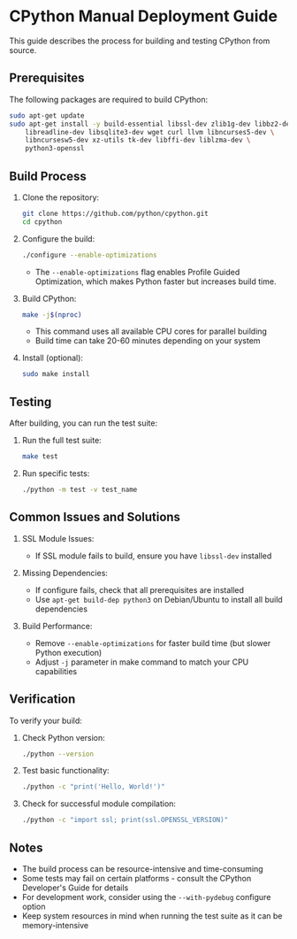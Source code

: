 # CPython Manual Deployment Guide

This guide describes the process for building and testing CPython from source.

## Prerequisites

The following packages are required to build CPython:

```bash
sudo apt-get update
sudo apt-get install -y build-essential libssl-dev zlib1g-dev libbz2-dev \
    libreadline-dev libsqlite3-dev wget curl llvm libncurses5-dev \
    libncursesw5-dev xz-utils tk-dev libffi-dev liblzma-dev \
    python3-openssl
```

## Build Process

1. Clone the repository:
   ```bash
   git clone https://github.com/python/cpython.git
   cd cpython
   ```

2. Configure the build:
   ```bash
   ./configure --enable-optimizations
   ```
   * The `--enable-optimizations` flag enables Profile Guided Optimization, which makes Python faster but increases build time.

3. Build CPython:
   ```bash
   make -j$(nproc)
   ```
   * This command uses all available CPU cores for parallel building
   * Build time can take 20-60 minutes depending on your system

4. Install (optional):
   ```bash
   sudo make install
   ```

## Testing

After building, you can run the test suite:

1. Run the full test suite:
   ```bash
   make test
   ```

2. Run specific tests:
   ```bash
   ./python -m test -v test_name
   ```

## Common Issues and Solutions

1. SSL Module Issues:
   * If SSL module fails to build, ensure you have `libssl-dev` installed

2. Missing Dependencies:
   * If configure fails, check that all prerequisites are installed
   * Use `apt-get build-dep python3` on Debian/Ubuntu to install all build dependencies

3. Build Performance:
   * Remove `--enable-optimizations` for faster build time (but slower Python execution)
   * Adjust `-j` parameter in make command to match your CPU capabilities

## Verification

To verify your build:

1. Check Python version:
   ```bash
   ./python --version
   ```

2. Test basic functionality:
   ```bash
   ./python -c "print('Hello, World!')"
   ```

3. Check for successful module compilation:
   ```bash
   ./python -c "import ssl; print(ssl.OPENSSL_VERSION)"
   ```

## Notes

* The build process can be resource-intensive and time-consuming
* Some tests may fail on certain platforms - consult the CPython Developer's Guide for details
* For development work, consider using the `--with-pydebug` configure option
* Keep system resources in mind when running the test suite as it can be memory-intensive
